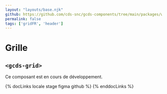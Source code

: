 ```yaml
---
layout: "layouts/base.njk"
github: https://github.com/cds-snc/gcds-components/tree/main/packages/web/src/components/gcds-grid
permalink: false
tags: ['gridFR', 'header']
---
```


<h1 class="mb-0">Grille</h1>
<h2 class="mt-0 mb-400"><code>&lt;gcds-grid&gt;</code></h2>

Ce composant est en cours de développement.

{% docLinks locale stage figma github %}
{% enddocLinks %}

<br/>
